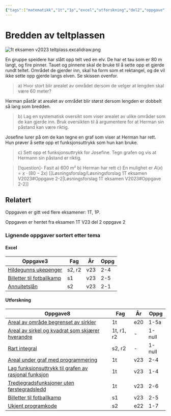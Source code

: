 ```yaml
---
{"tags":["matematikk","1t","1p","excel","utforskning","del2","oppgave"],"temaer":["excel","utforskning"],"alias":[null],"fag":["1t","1p"],"del":2,"oppgave":2,"eksamen":"v23","dg-publish":true,"title":"Bredden av teltplassen","date":"2023-05-27","modified":"2023-05-29","permalink":"/bredden-av-teltplassen/","dgPassFrontmatter":true}
---
```



# Bredden av teltplassen
![1t eksamen v2023 teltplass.excalidraw.png](/img/user/Excalidraw/1t%20eksamen%20v2023%20teltplass.excalidraw.png)

En gruppe speidere har slått opp telt ved en elv. De har et tau som er 80 m langt, og fire pinner. Tauet og pinnene skal de bruke til å sette opp et gjerde rundt teltet. Området de gjerder inn, skal ha form som et rektangel, og de vil ikke sette opp gjerde langs elven. Se skissen ovenfor.

>a) Hvor stort blir arealet av området dersom de velger at lengden skal være 60 meter?

Herman påstår at arealet av området blir størst dersom lengden er dobbelt så lang som bredden.

>b) Lag en systematisk oversikt som viser arealet av ulike områder som de kan gjerde inn. Bruk oversikten til å argumentere for at Herman sin påstand kan være riktig.

Josefine lurer på om de kan tegne en graf som viser at Herman har rett. Hun prøver å sette opp et funksjonsuttrykk som hun kan bruke.

>c) Sett opp et funksjonsuttrykk for Josefine. Tegn grafen og vis at Hermann sin påstand er riktig. 

>[!question]- Fasit
> a) 600 m²
> b) Herman har rett
> c) En mulighet er $A(x)=x\cdot (80-2x)$
>[[Løsningsforslag/Løsningsforslag 1T eksamen V2023#Oppgave 2-2\|Løsningsforslag 1T eksamen V2023#Oppgave 2-2]]

## Relatert

<p><span>Oppgaven er gitt ved flere eksamener: 1T, 1P.</span></p><p><span>Oppgaven er hentet fra eksamen 1T V23 del 2 oppgave 2</span></p><h3><span>Lignende oppgaver sortert etter tema</span></h3><h4><span>Excel</span></h4><div><table class="dataview table-view-table"><thead class="table-view-thead"><tr class="table-view-tr-header"><th class="table-view-th"><span>Oppgave</span><span class="dataview small-text">3</span></th><th class="table-view-th"><span>Fag</span></th><th class="table-view-th"><span>År</span></th><th class="table-view-th"><span>Oppg</span></th></tr></thead><tbody class="table-view-tbody"><tr><td><span><a data-tooltip-position="top" aria-label="Hildegunns ukepenger.md" data-href="Hildegunns ukepenger.md" href="Hildegunns ukepenger.md" class="internal-link" target="_blank" rel="noopener">Hildegunns ukepenger</a></span></td><td><span>s2, r2</span></td><td><span>v23</span></td><td><span>2-4</span></td></tr><tr><td><span><a data-tooltip-position="top" aria-label="Billetter til fotballkamp.md" data-href="Billetter til fotballkamp.md" href="Billetter til fotballkamp.md" class="internal-link" target="_blank" rel="noopener">Billetter til fotballkamp</a></span></td><td><span>s1</span></td><td><span>v23</span></td><td><span>2-5</span></td></tr><tr><td><span><a data-tooltip-position="top" aria-label="Annuitetslån.md" data-href="Annuitetslån.md" href="Annuitetslån.md" class="internal-link" target="_blank" rel="noopener">Annuitetslån</a></span></td><td><span>s2</span></td><td><span>v23</span></td><td><span>2-1</span></td></tr></tbody></table></div><h4><span>Utforskning</span></h4><div><table class="dataview table-view-table"><thead class="table-view-thead"><tr class="table-view-tr-header"><th class="table-view-th"><span>Oppgave</span><span class="dataview small-text">8</span></th><th class="table-view-th"><span>Fag</span></th><th class="table-view-th"><span>År</span></th><th class="table-view-th"><span>Oppg</span></th></tr></thead><tbody class="table-view-tbody"><tr><td><span><a data-tooltip-position="top" aria-label="Areal av område begrenset av sirkler.md" data-href="Areal av område begrenset av sirkler.md" href="Areal av område begrenset av sirkler.md" class="internal-link" target="_blank" rel="noopener">Areal av område begrenset av sirkler</a></span></td><td><span>1t</span></td><td><span>e20</span></td><td><span>1-5a</span></td></tr><tr><td><span><a data-tooltip-position="top" aria-label="Areal av sirkel og kvadrat som skjærer hverandre.md" data-href="Areal av sirkel og kvadrat som skjærer hverandre.md" href="Areal av sirkel og kvadrat som skjærer hverandre.md" class="internal-link" target="_blank" rel="noopener">Areal av sirkel og kvadrat som skjærer hverandre</a></span></td><td><span>1t, r1, r2</span></td><td><span>-</span></td><td><span>1-null</span></td></tr><tr><td><span><a data-tooltip-position="top" aria-label="Rart integral.md" data-href="Rart integral.md" href="Rart integral.md" class="internal-link" target="_blank" rel="noopener">Rart integral</a></span></td><td><span>s2, r2</span></td><td><span>-</span></td><td><span>1-null</span></td></tr><tr><td><span><a data-tooltip-position="top" aria-label="Areal under graf med programmering.md" data-href="Areal under graf med programmering.md" href="Areal under graf med programmering.md" class="internal-link" target="_blank" rel="noopener">Areal under graf med programmering</a></span></td><td><span>1t</span></td><td><span>v23</span></td><td><span>2-4</span></td></tr><tr><td><span><a data-tooltip-position="top" aria-label="Lag funksjonsuttrykk til grafen av rasjonal funksjon.md" data-href="Lag funksjonsuttrykk til grafen av rasjonal funksjon.md" href="Lag funksjonsuttrykk til grafen av rasjonal funksjon.md" class="internal-link" target="_blank" rel="noopener">Lag funksjonsuttrykk til grafen av rasjonal funksjon</a></span></td><td><span>1t</span></td><td><span>v23</span></td><td><span>1-4</span></td></tr><tr><td><span><a data-tooltip-position="top" aria-label="Tredjegradsfunksjoner uten førstegradsledd.md" data-href="Tredjegradsfunksjoner uten førstegradsledd.md" href="Tredjegradsfunksjoner uten førstegradsledd.md" class="internal-link" target="_blank" rel="noopener">Tredjegradsfunksjoner uten førstegradsledd</a></span></td><td><span>1t</span></td><td><span>v23</span></td><td><span>2-6</span></td></tr><tr><td><span><a data-tooltip-position="top" aria-label="Billetter til fotballkamp.md" data-href="Billetter til fotballkamp.md" href="Billetter til fotballkamp.md" class="internal-link" target="_blank" rel="noopener">Billetter til fotballkamp</a></span></td><td><span>s1</span></td><td><span>v23</span></td><td><span>2-5</span></td></tr><tr><td><span><a data-tooltip-position="top" aria-label="Ukjent programkode.md" data-href="Ukjent programkode.md" href="Ukjent programkode.md" class="internal-link" target="_blank" rel="noopener">Ukjent programkode</a></span></td><td><span>s2</span></td><td><span>e22</span></td><td><span>1-7</span></td></tr></tbody></table></div>
